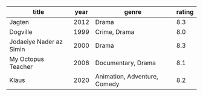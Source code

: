 |title|year|genre|rating|
|-----|----|-----|------|
|Jagten|2012|Drama|8.3|
|Dogville|1999|Crime, Drama|8.0|
|Jodaeiye Nader az Simin|2000|Drama|8.3|
|My Octopus Teacher|2006|Documentary, Drama|8.1|
|Klaus|2020|Animation, Adventure, Comedy|8.2|
